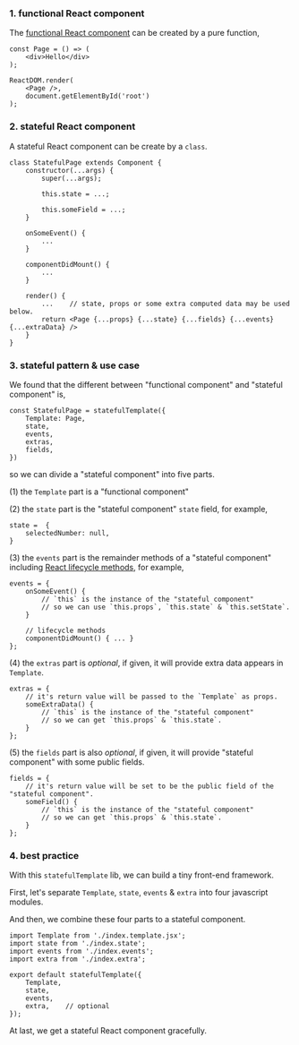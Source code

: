 ### 1. functional React component

The [functional React component](https://reactjs.org/docs/components-and-props.html#functional-and-class-components) can be created by a pure function,

```
const Page = () => (
    <div>Hello</div>
);

ReactDOM.render(
    <Page />,
    document.getElementById('root')
);
```

### 2. stateful React component

A stateful React component can be create by a `class`.

```
class StatefulPage extends Component {
    constructor(...args) {
        super(...args);

        this.state = ...;

        this.someField = ...;
    }

    onSomeEvent() {
        ...
    }

    componentDidMount() {
        ...
    }

    render() {
        ...    // state, props or some extra computed data may be used below.
        return <Page {...props} {...state} {...fields} {...events} {...extraData} />
    }
}
```

### 3. stateful pattern & use case

We found that the different between "functional component" and "stateful component" is,

```
const StatefulPage = statefulTemplate({
    Template: Page,
    state,
    events,
    extras,
    fields,
})
```

so we can divide a "stateful component" into five parts.

(1) the `Template` part is a "functional component"

(2) the `state` part is the "stateful component" `state` field, for example,

```
state =  {
    selectedNumber: null,
}
```

(3) the `events` part is the remainder methods of a "stateful component" including [React lifecycle methods](https://reactjs.org/docs/react-component.html#the-component-lifecycle), for example,

```
events = {
    onSomeEvent() {
        // `this` is the instance of the "stateful component"
        // so we can use `this.props`, `this.state` & `this.setState`.
    }

    // lifecycle methods
    componentDidMount() { ... }
};

```

(4) the `extras` part is *optional*, if given, it will provide extra data appears in `Template`. 

```
extras = {
    // it's return value will be passed to the `Template` as props.
    someExtraData() {
        // `this` is the instance of the "stateful component"
        // so we can get `this.props` & `this.state`.
    }
};
```

(5) the `fields` part is also *optional*, if given, it will provide "stateful component" with some public fields.
```
fields = {
    // it's return value will be set to be the public field of the "stateful component".
    someField() {
        // `this` is the instance of the "stateful component"
        // so we can get `this.props` & `this.state`.
    }
};
```

### 4. best practice

With this `statefulTemplate` lib, we can build a tiny front-end framework.

First, let's separate `Template`, `state`, `events` & `extra` into four javascript modules.

And then, we combine these four parts to a stateful component.

```
import Template from './index.template.jsx';
import state from './index.state';
import events from './index.events';
import extra from './index.extra';

export default statefulTemplate({
    Template,
    state,
    events,
    extra,    // optional
});
```

At last, we get a stateful React component gracefully.